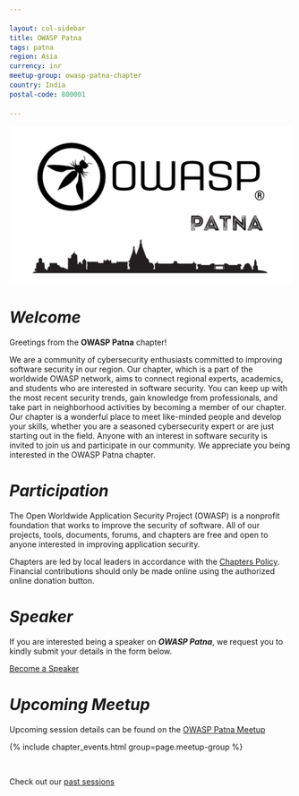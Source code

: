 ```yaml
---

layout: col-sidebar
title: OWASP Patna
tags: patna
region: Asia
currency: inr
meetup-group: owasp-patna-chapter
country: India
postal-code: 800001

---
```


<img src="LogoMain.png" width="960" alt="OWASPLogo">

# <b><i>Welcome</i></b>

Greetings from the <b>OWASP Patna</b> chapter! 

We are a community of cybersecurity enthusiasts committed to improving software security in our region. Our chapter, which is a part of the worldwide OWASP network, aims to connect regional experts, academics, and students who are interested in software security. You can keep up with the most recent security trends, gain knowledge from professionals, and take part in neighborhood activities by becoming a member of our chapter. Our chapter is a wonderful place to meet like-minded people and develop your skills, whether you are a seasoned cybersecurity expert or are just starting out in the field. Anyone with an interest in software security is invited to join us and participate in our community. We appreciate you being interested in the OWASP Patna chapter.

# <b><i>Participation</i></b>
The Open Worldwide Application Security Project (OWASP) is a nonprofit foundation that works to improve the security of software. All of our projects, tools, documents, forums, and chapters are free and open to anyone interested in improving application security. 

Chapters are led by local leaders in accordance with the [Chapters Policy](/www-policy/operational/chapters). Financial contributions should only be made online using the authorized online donation button. 

# <b><i>Speaker</i></b>
If you are interested being a speaker on <b><i>OWASP Patna</i></b>, we request you to kindly submit your details in the form below.

[Become a Speaker](https://forms.gle/fvP23EuT6KewwkL3A)

# <b><i>Upcoming Meetup</i></b>

Upcoming session details can be found on the [OWASP Patna Meetup](https://www.meetup.com/owasp-patna-chapter/)

{% include chapter_events.html group=page.meetup-group %}

<br>

Check out our [past sessions](./tab_pastevents.md)

